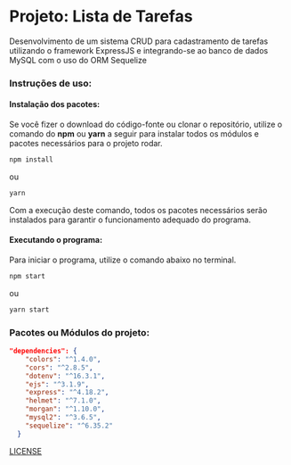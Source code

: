 # Projeto: Lista de Tarefas

Desenvolvimento de um sistema CRUD para cadastramento de tarefas utilizando o framework ExpressJS e integrando-se ao banco de dados MySQL com o uso do ORM Sequelize

### Instruções de uso:

#### Instalação dos pacotes:
Se você fizer o download do código-fonte ou clonar o repositório, utilize o comando do **npm** ou **yarn** a seguir para instalar todos os módulos e pacotes necessários para o projeto rodar.

```bash
npm install
```

ou 

```bash
yarn
```

Com a execução deste comando, todos os pacotes necessários serão instalados para garantir o funcionamento adequado do programa.

#### Executando o programa:
Para iniciar o programa, utilize o comando abaixo no terminal.

```bash
npm start
```

ou 

```bash
yarn start
```

### Pacotes ou Módulos do projeto:

```package.json
"dependencies": {
    "colors": "^1.4.0",
    "cors": "^2.8.5",
    "dotenv": "^16.3.1",
    "ejs": "^3.1.9",
    "express": "^4.18.2",
    "helmet": "^7.1.0",
    "morgan": "^1.10.0",
    "mysql2": "^3.6.5",
    "sequelize": "^6.35.2"
  }
```

[LICENSE](./LICENSE)

